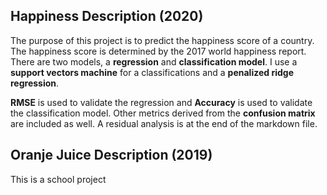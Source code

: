 ## Happiness Description (2020)
The purpose of this project is to predict the happiness score of a country. 
The happiness score is determined by the 2017 world happiness report. 
There are two models, a **regression** and **classification model**.
I use a **support vectors machine** for a classifications and a **penalized ridge regression**.

**RMSE** is used to validate the regression and **Accuracy** is used to validate the classification model. 
Other metrics derived from the **confusion matrix** are included as well. 
A residual analysis is at the end of the markdown file.

## Oranje Juice Description (2019)
This is a school project

